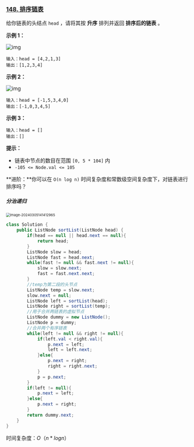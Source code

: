 ### [148. 排序链表](https://leetcode.cn/problems/sort-list/)

给你链表的头结点 `head` ，请将其按 **升序** 排列并返回 **排序后的链表** 。

**示例 1：**

![img](https://assets.leetcode.com/uploads/2020/09/14/sort_list_1.jpg)

```
输入：head = [4,2,1,3]
输出：[1,2,3,4]
```

**示例 2：**

![img](https://assets.leetcode.com/uploads/2020/09/14/sort_list_2.jpg)

```
输入：head = [-1,5,3,4,0]
输出：[-1,0,3,4,5]
```

**示例 3：**

```
输入：head = []
输出：[]
```

 

**提示：**

- 链表中节点的数目在范围 `[0, 5 * 104]` 内
- `-105 <= Node.val <= 105`

 

**进阶：**你可以在 `O(n log n)` 时间复杂度和常数级空间复杂度下，对链表进行排序吗？



##### **分治递归**

<img src="https://palepics.oss-cn-guangzhou.aliyuncs.com/img/image-20240305141412965.png" alt="image-20240305141412965" style="zoom:67%;" />





```java
class Solution {
    public ListNode sortList(ListNode head) {
        if(head == null || head.next == null){
            return head;
        }
        ListNode slow = head;
        ListNode fast = head.next;
        while(fast != null && fast.next != null){
            slow = slow.next;
            fast = fast.next.next;
        }
        //temp为第二段的头节点
        ListNode temp = slow.next;
        slow.next = null;
        ListNode left = sortList(head);
        ListNode right = sortList(temp);
        //用于合并两链表的虚拟节点
        ListNode dummy = new ListNode();
        ListNode p = dummy;
        //合并两个有序链表
        while(left != null && right != null){
            if(left.val < right.val){
                p.next = left;
                left = left.next;
            }else{
                p.next = right;
                right = right.next;
            }
            p = p.next;
        }
        if(left != null){
            p.next = left;
        }else{
            p.next = right;
        }
        return dummy.next;
    }
}
```

时间复杂度：$O（n * log n）$